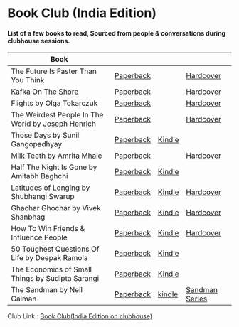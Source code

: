 # Book Club (India Edition)


#### List of a few books to read, Sourced from people & conversations during clubhouse sessions.

| Book        |    |       |  |
| ----------- | ----------- | ----------- | ----------- |
| The Future Is Faster Than You Think |[Paperback](https://amzn.to/3y99vUA) | |[Hardcover](https://amzn.to/3y682hG)| 
| Kafka On The Shore |[Paperback](https://amzn.to/3CrHFFy) | |[Hardcover](https://amzn.to/3RvLUnZ) | 
| Flights by Olga Tokarczuk | [Paperback](https://amzn.to/3CqmZxv) | |[Hardcover](https://amzn.to/3y4WlrF)|
|The Weirdest People In The World by Joseph Henrich | [Paperback](https://amzn.to/3EbUcyi) || [Hardcover](https://amzn.to/3dZBzmp)|
|Those Days  by Sunil Gangopadhyay | [Paperback](https://amzn.to/3fBLQFS) | [Kindle](https://amzn.to/3fyRHf1)| 
| Milk Teeth by Amrita Mhale | [Paperback](https://amzn.to/3y85GPe) || [Hardcover](https://amzn.to/3rs0LVP)|
| Half The Night Is Gone by Amitabh Baghchi | [Paperback](https://amzn.to/3e73LUi) | [Kindle](https://amzn.to/3Ebbw6g)||
| Latitudes of Longing by Shubhangi Swarup | [Paperback](https://amzn.to/3rpzEdP) | [Kindle](https://amzn.to/3USLDhE) | [Hardcover](https://amzn.to/3BUTfaA)|
| Ghachar Ghochar by Vivek Shanbhag | [Paperback](https://amzn.to/3rn8fZZ) | [Kindle](https://amzn.to/3M777DC) | [Hardcover](https://amzn.to/3M1aLi3)|
| How To Win Friends & Influence People | [Paperback](https://amzn.to/3BUTKS0) | [Kindle](https://amzn.to/3SSuTFE) | [Hardcover](https://amzn.to/3RDf4Sc)|
| 50 Toughest Questions Of Life by Deepak Ramola | [Paperback](https://amzn.to/3CnE2Ap) | [Kindle](https://amzn.to/3fBeWFo)|
| The Economics of Small Things by Sudipta Sarangi | [Paperback](https://amzn.to/3SLIKxi) | [Kindle](https://amzn.to/3fAFRRM)|
| The Sandman by Neil Gaiman |  [Paperback](https://amzn.to/3TDgVHY) | [kindle](https://amzn.to/3zarqKX) |[Sandman Series](https://amzn.to/3sr0vGQ)|


Club Link : [Book Club(India Edition on clubhouse)](https://www.clubhouse.com/club/book-club-india-edi)
